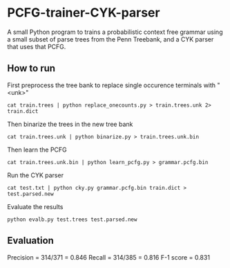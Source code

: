 # PCFG-trainer-CYK-parser
A small Python program to trains a probabilistic context free grammar using a small subset of parse trees from the Penn Treebank, and a CYK parser that uses that PCFG.

## How to run
First preprocess the tree bank to replace single occurence terminals with "\<unk\>"
```
cat train.trees | python replace_onecounts.py > train.trees.unk 2> train.dict
```

Then binarize the trees in the new tree bank
```
cat train.trees.unk | python binarize.py > train.trees.unk.bin
```

Then learn the PCFG
```
cat train.trees.unk.bin | python learn_pcfg.py > grammar.pcfg.bin
```

Run the CYK parser
```
cat test.txt | python cky.py grammar.pcfg.bin train.dict > test.parsed.new
```

Evaluate the results
```
python evalb.py test.trees test.parsed.new
```

## Evaluation

Precision = 314/371 = 0.846
Recall = 314/385 = 0.816
F-1 score = 0.831